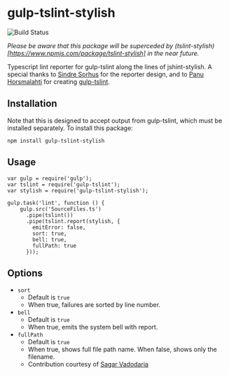 gulp-tslint-stylish
===================

![Build Status](https://travis-ci.org/pteropus/gulp-tslint-stylish.svg?branch=master)

*Please be aware that this package will be superceded by (tslint-stylish)[https://www.npmjs.com/package/tslint-stylish]
in the near future.*

Typescript lint reporter for gulp-tslint along the lines of jshint-stylish.  A special thanks to
[Sindre Sorhus](https://github.com/sindresorhus) for the reporter design, and to
[Panu Horsmalahti](https://github.com/panuhorsmalahti) for creating
[gulp-tslint](https://github.com/panuhorsmalahti/gulp-tslint).

Installation
------------
Note that this is designed to accept output from gulp-tslint, which must be installed separately.
To install this package:

```
npm install gulp-tslint-stylish
```

Usage
-----

```
var gulp = require('gulp');
var tslint = require('gulp-tslint');
var stylish = require('gulp-tslint-stylish');

gulp.task('lint', function () {
    gulp.src('SourceFiles.ts')
      .pipe(tslint())
      .pipe(tslint.report(stylish, {
        emitError: false,
        sort: true,
        bell: true,
        fullPath: true
      }));
```

Options
-------
- `sort`
	- Default is `true`
	- When true, failures are sorted by line number.
- `bell`
    - Default is `true`
    - When true, emits the system bell with report.
- `fullPath`
    - Default is `true`
    - When true, shows full file path name.  When false, shows only the filename.
    - Contribution courtesy of [Sagar Vadodaria](https://github.com/sagarvadodaria)
